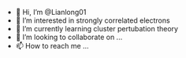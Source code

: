 - 👋 Hi, I’m @Lianlong01
- 👀 I’m interested in strongly correlated electrons
- 🌱 I’m currently learning cluster pertubation theory
- 💞️ I’m looking to collaborate on ...
- 📫 How to reach me ...

<!---
Lianlong01/Lianlong01 is a ✨ special ✨ repository because its `README.md` (this file) appears on your GitHub profile.
You can click the Preview link to take a look at your changes.
--->

